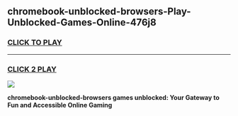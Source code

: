 
## chromebook-unblocked-browsers-Play-Unblocked-Games-Online-476j8
<h3>
<a href="https://premium76.site?title=chromebook-unblocked-browsers&ref=25A">CLICK TO PLAY</a></h3>
<hr>

<h3>
<a href="https://premium76.site?title=chromebook-unblocked-browsers&ref=25A">CLICK 2 PLAY</a>
  
</h3>

<a href="https://premium76.site?title=chromebook-unblocked-browsers&ref=25A"><img src="https://clearcache.store/games.png"></a>


**chromebook-unblocked-browsers games unblocked: Your Gateway to Fun and Accessible Online Gaming**

